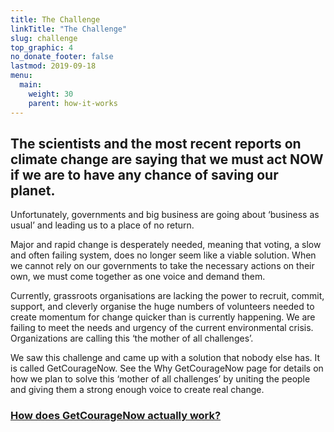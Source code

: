 ```yaml
---
title: The Challenge
linkTitle: "The Challenge"
slug: challenge
top_graphic: 4
no_donate_footer: false
lastmod: 2019-09-18
menu:
  main:
    weight: 30
    parent: how-it-works
---
```


## The scientists and the most recent reports on climate change are saying that we must act NOW if we are to have any chance of saving our planet.

Unfortunately, governments and big business are going about ‘business as usual’ and leading us to a place of no return. 

Major and rapid change is desperately needed, meaning that voting, a slow and often failing system, does no longer seem like a viable solution. When we cannot rely on our governments to take the necessary actions on their own, we must come together as one voice and demand them. 

Currently, grassroots organisations are lacking the power to recruit, commit, support, and cleverly organise the huge numbers of volunteers needed to create momentum for change quicker than is currently happening. We are failing to meet the needs and urgency of the current environmental crisis. Organizations are calling this ‘the mother of all challenges’. 

We saw this challenge and came up with a solution that nobody else has. It is called GetCourageNow. See the Why GetCourageNow page for details on how we plan to solve this ‘mother of all challenges’ by uniting the people and giving them a strong enough voice to create real change. 

### [How does GetCourageNow actually work?](/how-it-works)